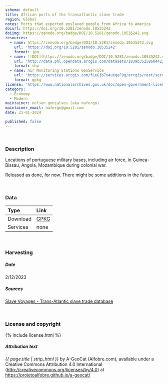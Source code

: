 ```yaml
---
schema: default
title: African ports of the transatlantic slave trade
region: Global
notes: Ports that exported enslaved people from Africa to America
doiurl: https://doi.org/10.5281/zenodo.10535242
doiimg: https://zenodo.org/badge/DOI/10.5281/zenodo.10535242.svg
resources:
  - name: https://zenodo.org/badge/DOI/10.5281/zenodo.10535242.svg
    url: 'https://doi.org/10.5281/zenodo.10535242'
    format: jpg
  - name: ![DOI](https://zenodo.org/badge/DOI/10.5281/zenodo.10535242.svg)
    url: 'http://data.phl.opendata.arcgis.com/datasets/1839b35258604422b0b520cbb668df0d_0.zip'
    format: shp
  - name: Air Monitoring Stations GeoService
    url: 'https://services.arcgis.com/fLeGjb7u4uXqeF9q/arcgis/rest/services/Air_Monitoring_Stations/FeatureServer/0/query'
    format: gpkg
license: 'https://www.nationalarchives.gov.uk/doc/open-government-licence/version/3/'
category:
  - Economy
  - Modern
maintainer: nelson gonçalves (aka nafergo)
maintainer_email: nafergo@gmail.com
date: 21-01-2024

published: false
---
```



<br/>

### Description
Locations of portuguese military bases, including air force, in Guinea-Bissau, Angola, Mozambique during colonial war. 

Released as done, for now. There might be some additions in the future.


<br/>

### Data

| Type | Link |
| :------ |:--- |
| Download | <a href="https://projetoalfobre.github.io/alfobre-gis-repository/Portugal/contemporary/colonial_war/guerra_africa.gpkg" class="btn btn-primary tag-btn">GPKG</a> |
| Services | none |



<br/>

### Harvesting

##### Date
2/12/2023

##### Sources

[Slave Voyages - Trans-Atlantic slave trade database](https://www.slavevoyages.org/)



<br/>

### License and copyright

{% include license.html %}

##### Attribution text
*{{ page.title | strip_html }}* by A-GeoCat (Alfobre.com), available under a Creative Commons Attribution 4.0 International (http://creativecommons.org/licenses/by/4.0) at https://projetoalfobre.github.io/a-geocat/
